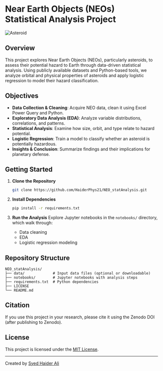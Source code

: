 # Near Earth Objects (NEOs) Statistical Analysis Project

![Asteroid](https://www.astronomy.com/wp-content/uploads/sites/2/2023/03/NearEarthasteroid.jpg?resize=600%2C400)

## Overview

This project explores Near Earth Objects (NEOs), particularly asteroids, to assess their potential hazard to Earth through data-driven statistical analysis. Using publicly available datasets and Python-based tools, we analyze orbital and physical properties of asteroids and apply logistic regression to model their hazard classification.

## Objectives

- **Data Collection & Cleaning**: Acquire NEO data, clean it using Excel Power Query and Python.
- **Exploratory Data Analysis (EDA)**: Analyze variable distributions, correlations, and patterns.
- **Statistical Analysis**: Examine how size, orbit, and type relate to hazard potential.
- **Logistic Regression**: Train a model to classify whether an asteroid is potentially hazardous.
- **Insights & Conclusion**: Summarize findings and their implications for planetary defense.

## Getting Started

1. **Clone the Repository**
   ```bash
   git clone https://github.com/HaiderPhys21/NEO_statAnalysis.git


2. **Install Dependencies**

   ```bash
   pip install -r requirements.txt
   ```

3. **Run the Analysis**
   Explore Jupyter notebooks in the `notebooks/` directory, which walk through:

   * Data cleaning
   * EDA
   * Logistic regression modeling

## Repository Structure

```text
NEO_statAnalysis/
├── data/             # Input data files (optional or downloadable)
├── notebooks/        # Jupyter notebooks with analysis steps
├── requirements.txt  # Python dependencies
├── LICENSE
└── README.md
```

## Citation

If you use this project in your research, please cite it using the Zenodo DOI (after publishing to Zenodo).

## License

This project is licensed under the [MIT License](LICENSE).

---

Created by [Syed Haider Ali](https://github.com/HaiderPhys21)


